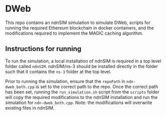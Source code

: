 # DWeb

This repo contains an ndnSIM simulation to simulate DWeb, scripts for running the required Ethereum blockchain in docker containers, and the modifications required to implement the MAGIC caching algorithm.

## Instructions for running
To run the simulation, a local installation of ndnSIM is required in a top level folder called ```ndnSIM```. ndnSIM/ns-3 should be installed directly in the folder such that it contains the ```ns-3``` folder at the top level.

Prior to running the simulation, ensure that the ```repoPath``` in ```ndn-dweb_both.cpp``` is set to the correct path to the repo. Once the correct path has been set, running the ```run_simulation.sh``` script from the ```scripts``` folder will copy the required modifications to the ndnSIM installation and run the simulation for ```ndn-dweb_both.cpp```. Note: the modifications will overwrite existing files in ndnSIM.
